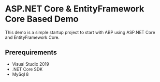 
# ASP.NET Core & EntityFramework Core Based Demo

This demo is a simple startup project to start with ABP
using ASP.NET Core and EntityFramework Core.

## Prerequirements

* Visual Studio 2019
* .NET Core SDK
* MySql 8

